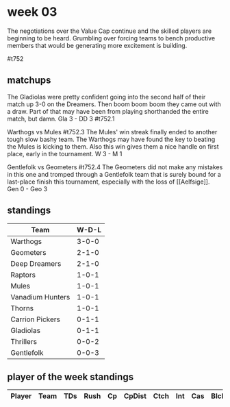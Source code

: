 # week 03

The negotiations over the Value Cap continue and the skilled players are beginning to be heard. Grumbling over forcing teams to bench productive members that would be generating more excitement is building.

#t752

## matchups

 The Gladiolas were pretty confident going into the second half of their match up 3-0 on the Dreamers. Then boom boom boom they came out with a draw. Part of that may have been from playing shorthanded the entire match, but damn. Gla 3 - DD 3 #t752.1
 
 Warthogs vs Mules #t752.3 The Mules' win streak finally ended to another tough slow bashy team. The Warthogs may have found the key to beating the Mules is kicking to them. Also this win gives them a nice handle on first place, early in the tournament. W 3 - M 1
 
 Gentlefolk vs Geometers #t752.4 The Geometers did not make any mistakes in this one and tromped through a Gentlefolk team that is surely bound for a last-place finish this tournament, especially with the loss of [[Aelfsige]]. Gen 0 - Geo 3


## standings

| Team | W-D-L |
|-------|-----|
| Warthogs | 3-0-0 |
| Geometers | 2-1-0 |
| Deep Dreamers | 2-1-0 |
| Raptors | 1-0-1 |
| Mules | 1-0-1 |
| Vanadium Hunters | 1-0-1 |
| Thorns | 1-0-1 |
| Carrion Pickers | 0-1-1 |
| Gladiolas | 0-1-1 |
| Thrillers | 0-0-2 |
| Gentlefolk | 0-0-3 |

## player of the week standings

| Player            | Team             | TDs  | Rush | Cp   | CpDist | Ctch | Int | Cas  | Blck | Sck | MVP | SPP  |
|-------------------|------------------|------|------|------|----------|---------|---|---|--------|-------|------|------|
